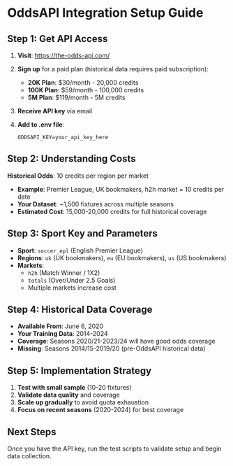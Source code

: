 # OddsAPI Integration Setup Guide

## Step 1: Get API Access

1. **Visit**: https://the-odds-api.com/
2. **Sign up** for a paid plan (historical data requires paid subscription):
   - **20K Plan**: $30/month - 20,000 credits
   - **100K Plan**: $59/month - 100,000 credits
   - **5M Plan**: $119/month - 5M credits

3. **Receive API key** via email
4. **Add to .env file**:
   ```
   ODDSAPI_KEY=your_api_key_here
   ```

## Step 2: Understanding Costs

**Historical Odds**: 10 credits per region per market
- **Example**: Premier League, UK bookmakers, h2h market = 10 credits per date
- **Your Dataset**: ~1,500 fixtures across multiple seasons
- **Estimated Cost**: 15,000-20,000 credits for full historical coverage

## Step 3: Sport Key and Parameters

- **Sport**: `soccer_epl` (English Premier League)
- **Regions**: `uk` (UK bookmakers), `eu` (EU bookmakers), `us` (US bookmakers)
- **Markets**: 
  - `h2h` (Match Winner / 1X2)
  - `totals` (Over/Under 2.5 Goals)
  - Multiple markets increase cost

## Step 4: Historical Data Coverage

- **Available From**: June 6, 2020
- **Your Training Data**: 2014-2024
- **Coverage**: Seasons 2020/21-2023/24 will have good odds coverage
- **Missing**: Seasons 2014/15-2019/20 (pre-OddsAPI historical data)

## Step 5: Implementation Strategy

1. **Test with small sample** (10-20 fixtures)
2. **Validate data quality** and coverage
3. **Scale up gradually** to avoid quota exhaustion
4. **Focus on recent seasons** (2020-2024) for best coverage

## Next Steps

Once you have the API key, run the test scripts to validate setup and begin data collection. 